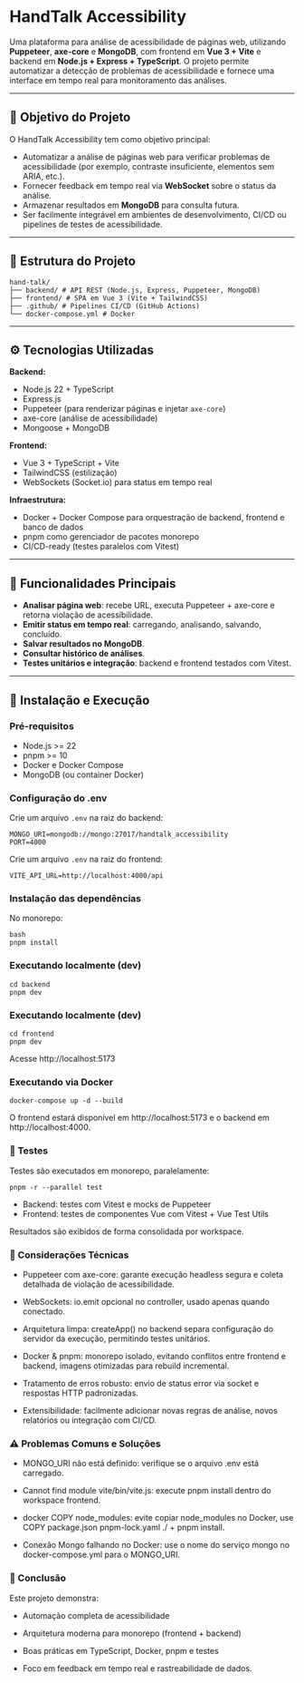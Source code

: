 # HandTalk Accessibility

Uma plataforma para análise de acessibilidade de páginas web, utilizando **Puppeteer**, **axe-core** e **MongoDB**, com frontend em **Vue 3 + Vite** e backend em **Node.js + Express + TypeScript**. O projeto permite automatizar a detecção de problemas de acessibilidade e fornece uma interface em tempo real para monitoramento das análises.

---

## 🎯 Objetivo do Projeto

O HandTalk Accessibility tem como objetivo principal:

- Automatizar a análise de páginas web para verificar problemas de acessibilidade (por exemplo, contraste insuficiente, elementos sem ARIA, etc.).
- Fornecer feedback em tempo real via **WebSocket** sobre o status da análise.
- Armazenar resultados em **MongoDB** para consulta futura.
- Ser facilmente integrável em ambientes de desenvolvimento, CI/CD ou pipelines de testes de acessibilidade.

---

## 📁 Estrutura do Projeto
```
hand-talk/
├── backend/ # API REST (Node.js, Express, Puppeteer, MongoDB)
├── frontend/ # SPA em Vue 3 (Vite + TailwindCSS)
├── .github/ # Pipelines CI/CD (GitHub Actions)
└── docker-compose.yml # Docker
```

---

## ⚙️ Tecnologias Utilizadas

**Backend:**
- Node.js 22 + TypeScript
- Express.js
- Puppeteer (para renderizar páginas e injetar `axe-core`)
- axe-core (análise de acessibilidade)
- Mongoose + MongoDB

**Frontend:**
- Vue 3 + TypeScript + Vite
- TailwindCSS (estilização)
- WebSockets (Socket.io) para status em tempo real

**Infraestrutura:**
- Docker + Docker Compose para orquestração de backend, frontend e banco de dados
- pnpm como gerenciador de pacotes monorepo
- CI/CD-ready (testes paralelos com Vitest)

---

## 📝 Funcionalidades Principais

- **Analisar página web**: recebe URL, executa Puppeteer + axe-core e retorna violação de acessibilidade.
- **Emitir status em tempo real**: carregando, analisando, salvando, concluído.
- **Salvar resultados no MongoDB**.
- **Consultar histórico de análises**.
- **Testes unitários e integração**: backend e frontend testados com Vitest.

---

## 🚀 Instalação e Execução

### Pré-requisitos

- Node.js >= 22
- pnpm >= 10
- Docker e Docker Compose
- MongoDB (ou container Docker)

### Configuração do .env

Crie um arquivo `.env` na raiz do backend:

```
MONGO_URI=mongodb://mongo:27017/handtalk_accessibility
PORT=4000
```

Crie um arquivo `.env` na raiz do frontend:

```
VITE_API_URL=http://localhost:4000/api
```

### Instalação das dependências

No monorepo:

```
bash
pnpm install
```

### Executando localmente (dev)
```
cd backend
pnpm dev
```

### Executando localmente (dev)
```
cd frontend
pnpm dev
```

Acesse http://localhost:5173

### Executando via Docker
```
docker-compose up -d --build
```

O frontend estará disponível em http://localhost:5173 e o backend em http://localhost:4000.

### 🧪 Testes

Testes são executados em monorepo, paralelamente:
```
pnpm -r --parallel test

```

* Backend: testes com Vitest e mocks de Puppeteer
* Frontend: testes de componentes Vue com Vitest + Vue Test Utils

Resultados são exibidos de forma consolidada por workspace.


### 🔧 Considerações Técnicas

* Puppeteer com axe-core: garante execução headless segura e coleta detalhada de violação de acessibilidade.

* WebSockets: io.emit opcional no controller, usado apenas quando conectado.

* Arquitetura limpa: createApp() no backend separa configuração do servidor da execução, permitindo testes unitários.

* Docker & pnpm: monorepo isolado, evitando conflitos entre frontend e backend, imagens otimizadas para rebuild incremental.

* Tratamento de erros robusto: envio de status error via socket e respostas HTTP padronizadas.

* Extensibilidade: facilmente adicionar novas regras de análise, novos relatórios ou integração com CI/CD.

### ⚠️ Problemas Comuns e Soluções

* MONGO_URI não está definido: verifique se o arquivo .env está carregado.

* Cannot find module vite/bin/vite.js: execute pnpm install dentro do workspace frontend.

* docker COPY node_modules: evite copiar node_modules no Docker, use COPY package.json pnpm-lock.yaml ./ + pnpm install.

* Conexão Mongo falhando no Docker: use o nome do serviço mongo no docker-compose.yml para o MONGO_URI.

### 📌 Conclusão

 Este projeto demonstra:

* Automação completa de acessibilidade

* Arquitetura moderna para monorepo (frontend + backend)

* Boas práticas em TypeScript, Docker, pnpm e testes

* Foco em feedback em tempo real e rastreabilidade de dados.